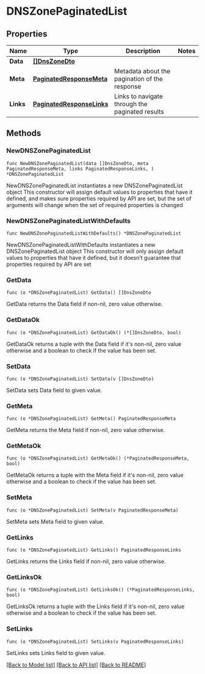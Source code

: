 # DNSZonePaginatedList

## Properties

Name | Type | Description | Notes
------------ | ------------- | ------------- | -------------
**Data** | [**[]DnsZoneDto**](DnsZoneDto.md) |  | 
**Meta** | [**PaginatedResponseMeta**](PaginatedResponseMeta.md) | Metadata about the pagination of the response | 
**Links** | [**PaginatedResponseLinks**](PaginatedResponseLinks.md) | Links to navigate through the paginated results | 

## Methods

### NewDNSZonePaginatedList

`func NewDNSZonePaginatedList(data []DnsZoneDto, meta PaginatedResponseMeta, links PaginatedResponseLinks, ) *DNSZonePaginatedList`

NewDNSZonePaginatedList instantiates a new DNSZonePaginatedList object
This constructor will assign default values to properties that have it defined,
and makes sure properties required by API are set, but the set of arguments
will change when the set of required properties is changed

### NewDNSZonePaginatedListWithDefaults

`func NewDNSZonePaginatedListWithDefaults() *DNSZonePaginatedList`

NewDNSZonePaginatedListWithDefaults instantiates a new DNSZonePaginatedList object
This constructor will only assign default values to properties that have it defined,
but it doesn't guarantee that properties required by API are set

### GetData

`func (o *DNSZonePaginatedList) GetData() []DnsZoneDto`

GetData returns the Data field if non-nil, zero value otherwise.

### GetDataOk

`func (o *DNSZonePaginatedList) GetDataOk() (*[]DnsZoneDto, bool)`

GetDataOk returns a tuple with the Data field if it's non-nil, zero value otherwise
and a boolean to check if the value has been set.

### SetData

`func (o *DNSZonePaginatedList) SetData(v []DnsZoneDto)`

SetData sets Data field to given value.


### GetMeta

`func (o *DNSZonePaginatedList) GetMeta() PaginatedResponseMeta`

GetMeta returns the Meta field if non-nil, zero value otherwise.

### GetMetaOk

`func (o *DNSZonePaginatedList) GetMetaOk() (*PaginatedResponseMeta, bool)`

GetMetaOk returns a tuple with the Meta field if it's non-nil, zero value otherwise
and a boolean to check if the value has been set.

### SetMeta

`func (o *DNSZonePaginatedList) SetMeta(v PaginatedResponseMeta)`

SetMeta sets Meta field to given value.


### GetLinks

`func (o *DNSZonePaginatedList) GetLinks() PaginatedResponseLinks`

GetLinks returns the Links field if non-nil, zero value otherwise.

### GetLinksOk

`func (o *DNSZonePaginatedList) GetLinksOk() (*PaginatedResponseLinks, bool)`

GetLinksOk returns a tuple with the Links field if it's non-nil, zero value otherwise
and a boolean to check if the value has been set.

### SetLinks

`func (o *DNSZonePaginatedList) SetLinks(v PaginatedResponseLinks)`

SetLinks sets Links field to given value.



[[Back to Model list]](../README.md#documentation-for-models) [[Back to API list]](../README.md#documentation-for-api-endpoints) [[Back to README]](../README.md)


